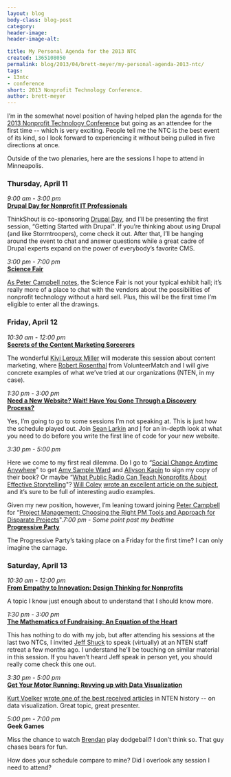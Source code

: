 ```yaml
---
layout: blog
body-class: blog-post
category:
header-image:
header-image-alt:

title: My Personal Agenda for the 2013 NTC
created: 1365108050
permalink: blog/2013/04/brett-meyer/my-personal-agenda-2013-ntc/
tags:
- 13ntc
- conference
short: 2013 Nonprofit Technology Conference.
author: brett-meyer
---
```

<p>I’m in the somewhat novel position of having helped plan the agenda for the <a href="http://www.nten.org/ntc">2013 Nonprofit Technology Conference</a> but going as an attendee for the first time -- which is very exciting. People tell me the NTC is the best event of its kind, so I look forward to experiencing it without being pulled in five directions at once.</p>

<p>Outside of the two plenaries, here are the sessions I hope to attend in Minneapolis.</p>

<h3>Thursday, April 11</h3>

<p><em>9:00 am - 3:00 pm</em><br />
<strong><a href="http://myntc.zerista.com/event/member/76160">Drupal Day for Nonprofit IT Professionals</a></strong></p>

<p>ThinkShout is co-sponsoring <a href="http://myntc.zerista.com/event/member/76160">Drupal Day</a>, and I’ll be presenting the first session, “Getting Started with Drupal". If you’re thinking about using Drupal (and like Stormtroopers), come check it out. After that, I’ll be hanging around the event to chat and answer questions while a great cadre of Drupal experts expand on the power of everybody’s favorite CMS.</p>

<p><em>3:00 pm - 7:00 pm</em><br />
<strong><a href="http://www.nten.org/ntc/science-fair">Science Fair</a></strong></p>

<p><a href="http://techcafeteria.com/blog/2013/03/01/where-ill-be-at-the-ntc-2013-edition/">As Peter Campbell notes</a>, the Science Fair is not your typical exhibit hall; it’s really more of a place to chat with the vendors about the possibilities of nonprofit technology without a hard sell. Plus, this will be the first time I’m eligible to enter all the drawings.</p>

<h3>Friday, April 12</h3>

<p><em>10:30 am - 12:00 pm</em><br />
<strong><a href="http://myntc.zerista.com/event/member/65142">Secrets of the Content Marketing Sorcerers</a></strong></p>

<p>The wonderful <a href="https://twitter.com/kivilm">Kivi Leroux Miller</a> will moderate this session about content marketing, where <a href="https://twitter.com/volmatchRobert">Robert Rosenthal</a> from VolunteerMatch and I will give concrete examples of what we’ve tried at our organizations (NTEN, in my case).</p>

<p><em>1:30 pm - 3:00 pm</em><br />
<strong><a href="http://myntc.zerista.com/event/member/65169">Need a New Website? Wait! Have You Gone Through a Discovery Process?</a></strong></p>

<p>Yes, I’m going to go to some sessions I’m not speaking at. This is just how the schedule played out. Join <a href="https://twitter.com/sean_larkin">Sean Larkin</a> and <a href="http://twitter.com/brett_meyer">I</a> for an in-depth look at what you need to do before you write the first line of code for your new website.</p>

<p><em>3:30 pm - 5:00 pm</em></p>

<p>Here we come to my first real dilemma. Do I go to “<a href="http://myntc.zerista.com/event/member/65112">Social Change Anytime Anywhere</a>" to get <a href="https://twitter.com/amyrsward">Amy Sample Ward</a> and <a href="https://twitter.com/WomenWhoTech">Allyson Kapin</a> to sign my copy of their book? Or maybe “<a href="http://myntc.zerista.com/event/member/65105">What Public Radio Can Teach Nonprofits About Effective Storytelling</a>"? <a href="https://twitter.com/willcoley">Will Coley</a> <a href="http://www.nten.org/articles/2013/what-nonprofits-can-learn-from-public-radio-about-storytelling">wrote an excellent article on the subject</a>, and it’s sure to be full of interesting audio examples.</p>

<p>Given my new position, however, I’m leaning toward joining <a href="https://twitter.com/peterscampbell">Peter Campbell</a> for “<a href="http://myntc.zerista.com/event/member/65198">Project Management: Choosing the Right PM Tools and Approach for Disparate Projects</a>".</p.

<p><em>7:00 pm - Some point past my bedtime</em><br />
<strong><a href="http://www.nten.org/ntc/progressiveparty">Progressive Party</a></strong></p>

<p>The Progressive Party’s taking place on a Friday for the first time? I can only imagine the carnage.</p>

<h3>Saturday, April 13</h3>

<p><em>10:30 am - 12:00 pm</em><br />
<strong><a href="http://myntc.zerista.com/event/member/65129">From Empathy to Innovation: Design Thinking for Nonprofits</a></strong></p>

<p>A topic I know just enough about to understand that I should know more.</p>

<p><em>1:30 pm - 3:00 pm</em><br />
<strong><a href="http://myntc.zerista.com/event/member/65139">The Mathematics of Fundraising: An Equation of the Heart</a></strong></p>

<p>This has nothing to do with my job, but after attending his sessions at the last two NTCs, I invited <a href="https://twitter.com/jeffshuck">Jeff Shuck</a> to speak (virtually) at an NTEN staff retreat a few months ago. I understand he’ll be touching on similar material in this session. If you haven’t heard Jeff speak in person yet, you should really come check this one out.</p>

<p><em>3:30 pm - 5:00 pm</em><br />
<strong><a href="http://myntc.zerista.com/event/member/65170">Get Your Motor Running: Revving up with Data Visualization</a></strong></p>

<p><a href="https://twitter.com/kvoelker">Kurt Voelker</a> <a href="http://www.nten.org/articles/2011/data-and-storytelling-6-ways-to-use-data-to-move-your-mission">wrote one of the best received articles</a> in NTEN history -- on data visualization. Great topic, great presenter.</p>

<p><em>5:00 pm - 7:00 pm</em><br />
<strong>Geek Games</strong></p>

<p>Miss the chance to watch <a href="https://twitter.com/Brendan_at_nten">Brendan</a> play dodgeball? I don’t think so. That guy chases bears for fun.</p>

<p>How does your schedule compare to mine? Did I overlook any session I need to attend?</p>
